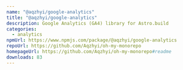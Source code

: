 ```yaml
---
name: "@aqzhyi/google-analytics"
title: "@aqzhyi/google-analytics"
description: Google Analytics (GA4) library for Astro.build
categories:
  - analytics
npmUrl: https://www.npmjs.com/package/@aqzhyi/google-analytics
repoUrl: https://github.com/Aqzhyi/oh-my-monorepo
homepageUrl: https://github.com/Aqzhyi/oh-my-monorepo#readme
downloads: 83
---
```

